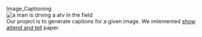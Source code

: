 Image_Captioning  
  ![a man is drving a atv in the field](./Datasets/flickr30k-images/109823395.jpg)  
  Our project is to generate captions for a given image. We imlemented [show attend and tell](https://arxiv.org/pdf/1502.03044.pdf) paper.
  
  
